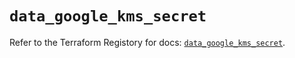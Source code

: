 # `data_google_kms_secret`

Refer to the Terraform Registory for docs: [`data_google_kms_secret`](https://www.terraform.io/docs/providers/google/d/kms_secret).
